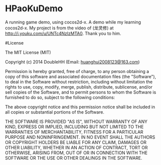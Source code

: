 HPaoKuDemo
================

A running game demo, using cocos2d-x. A demo while my learning cocos2d-x.
My project is from the video of (龙灵修) at http://i.youku.com/u/UNTc4NzIzMTA0. Thank you to him.

#License

The MIT License (MIT)

Copyright (c) 2014 DoubleHH (Email: huanghui2008123@163.com)

Permission is hereby granted, free of charge, to any person obtaining a copy
of this software and associated documentation files (the "Software"), to deal
in the Software without restriction, including without limitation the rights
to use, copy, modify, merge, publish, distribute, sublicense, and/or sell
copies of the Software, and to permit persons to whom the Software is
furnished to do so, subject to the following conditions:

The above copyright notice and this permission notice shall be included in
all copies or substantial portions of the Software.

THE SOFTWARE IS PROVIDED "AS IS", WITHOUT WARRANTY OF ANY KIND, EXPRESS OR
IMPLIED, INCLUDING BUT NOT LIMITED TO THE WARRANTIES OF MERCHANTABILITY,
FITNESS FOR A PARTICULAR PURPOSE AND NONINFRINGEMENT. IN NO EVENT SHALL THE
AUTHORS OR COPYRIGHT HOLDERS BE LIABLE FOR ANY CLAIM, DAMAGES OR OTHER
LIABILITY, WHETHER IN AN ACTION OF CONTRACT, TORT OR OTHERWISE, ARISING FROM,
OUT OF OR IN CONNECTION WITH THE SOFTWARE OR THE USE OR OTHER DEALINGS IN
THE SOFTWARE.

